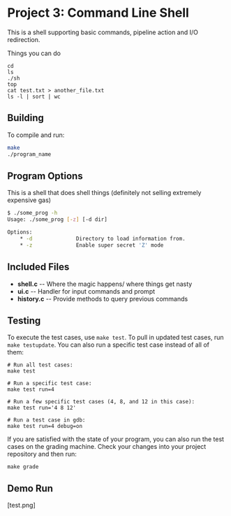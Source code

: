 # Project 3: Command Line Shell
This is a shell supporting basic commands, pipeline action and I/O redirection.

Things you can do
```
cd
ls
./sh
top
cat test.txt > another_file.txt
ls -l | sort | wc
```

## Building


To compile and run:

```bash
make
./program_name
```

## Program Options

This is a shell that does shell things (definitely not selling extremely expensive gas)

```bash
$ ./some_prog -h
Usage: ./some_prog [-z] [-d dir]

Options:
    * -d              Directory to load information from.
    * -z              Enable super secret 'Z' mode
```

## Included Files

* **shell.c** -- Where the magic happens/ where things get nasty
* **ui.c** -- Handler for input commands and prompt
* **history.c** -- Provide methods to query previous commands

## Testing

To execute the test cases, use `make test`. To pull in updated test cases, run `make testupdate`. You can also run a specific test case instead of all of them:

```
# Run all test cases:
make test

# Run a specific test case:
make test run=4

# Run a few specific test cases (4, 8, and 12 in this case):
make test run='4 8 12'

# Run a test case in gdb:
make test run=4 debug=on
```

If you are satisfied with the state of your program, you can also run the test cases on the grading machine. Check your changes into your project repository and then run:

```
make grade
```

## Demo Run

[test.png]


